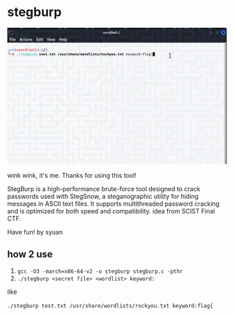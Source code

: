 # stegburp

[![預覽](https://github.com/Morexsyan/stegburp/raw/main/preview.png)](https://github.com/Morexsyan/stegburp/raw/main/test.mp4)


wink wink, it's me.
Thanks for using this tool!

StegBurp is a high-performance brute-force tool designed to crack passwords used with StegSnow, a steganographic utility for hiding messages in ASCII text files.
It supports multithreaded password cracking and is optimized for both speed and compatibility.
idea from SCIST Final CTF.

Have fun!
by syuan
## how 2 use
1. `gcc -O3 -march=x86-64-v2 -o stegburp stegburp.c -pthr`
2. `./stegburp <secret file> <wordlist> keyword:`

like

`./stegburp test.txt /usr/share/wordlists/rockyou.txt keyword:flag{`


